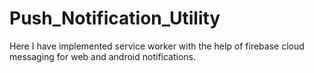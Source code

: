 # Push_Notification_Utility
Here I have implemented service worker with the help of firebase cloud messaging for web and android notifications.
